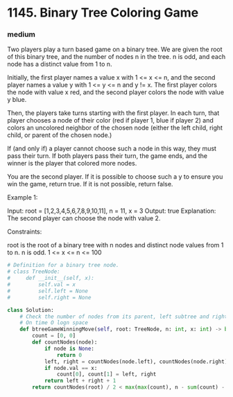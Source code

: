 # 1145. Binary Tree Coloring Game
### medium
Two players play a turn based game on a binary tree.  We are given the root of this binary tree, and the number of nodes n in the tree.  n is odd, and each node has a distinct value from 1 to n.

Initially, the first player names a value x with 1 <= x <= n, and the second player names a value y with 1 <= y <= n and y != x.  The first player colors the node with value x red, and the second player colors the node with value y blue.

Then, the players take turns starting with the first player.  In each turn, that player chooses a node of their color (red if player 1, blue if player 2) and colors an uncolored neighbor of the chosen node (either the left child, right child, or parent of the chosen node.)

If (and only if) a player cannot choose such a node in this way, they must pass their turn.  If both players pass their turn, the game ends, and the winner is the player that colored more nodes.

You are the second player.  If it is possible to choose such a y to ensure you win the game, return true.  If it is not possible, return false.

 

Example 1:


Input: root = [1,2,3,4,5,6,7,8,9,10,11], n = 11, x = 3
Output: true
Explanation: The second player can choose the node with value 2.
 

Constraints:

root is the root of a binary tree with n nodes and distinct node values from 1 to n.
n is odd.
1 <= x <= n <= 100
```python
# Definition for a binary tree node.
# class TreeNode:
#     def __init__(self, x):
#         self.val = x
#         self.left = None
#         self.right = None

class Solution:
    # Check the number of nodes from its parent, left subtree and right subtree, and compare the max of them with the number of the whole trees.
    # On time O logn space
    def btreeGameWinningMove(self, root: TreeNode, n: int, x: int) -> bool:
        count = [0, 0]
        def countNodes(node):
            if node is None:
                return 0
            left, right = countNodes(node.left), countNodes(node.right)
            if node.val == x:
                count[0], count[1] = left, right
            return left + right + 1
        return countNodes(root) / 2 < max(max(count), n - sum(count) - 1)
```